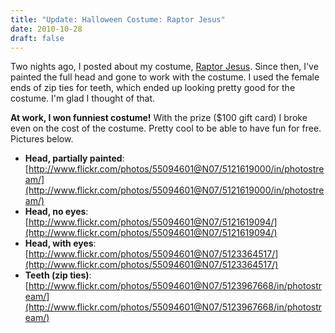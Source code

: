 ```yaml
---
title: "Update: Halloween Costume: Raptor Jesus"
date: 2010-10-28
draft: false
---
```


Two nights ago, I posted about my costume, [Raptor Jesus](http://shinagle.com/2010/10/26/halloween-costume-raptor-jesus/). Since then, I've painted the full head and gone to work with the costume. I used the female ends of zip ties for teeth, which ended up looking pretty good for the costume. I'm glad I thought of that.

**At work, I won funniest costume!** With the prize ($100 gift card) I broke even on the cost of the costume. Pretty cool to be able to have fun for free. Pictures below.

*   **Head, partially painted**:[http://www.flickr.com/photos/55094601@N07/5121619000/in/photostream/](http://www.flickr.com/photos/55094601@N07/5121619000/in/photostream/)
*   **Head, no eyes**: [http://www.flickr.com/photos/55094601@N07/5121619094/](http://www.flickr.com/photos/55094601@N07/5121619094/)
*   **Head, with eyes<span style="font-weight: normal;">: </span>**[http://www.flickr.com/photos/55094601@N07/5123364517/](http://www.flickr.com/photos/55094601@N07/5123364517/)
*   **Teeth (zip ties)**: [http://www.flickr.com/photos/55094601@N07/5123967668/in/photostream/](http://www.flickr.com/photos/55094601@N07/5123967668/in/photostream/)
